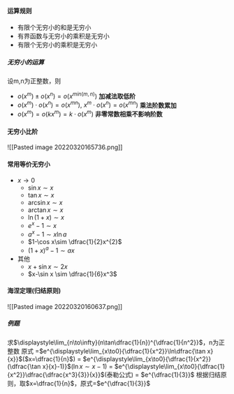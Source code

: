 #### 运算规则
- 有限个无穷小的和是无穷小
- 有界函数与无穷小的乘积是无穷小
- 有限个无穷小的乘积是无穷小
##### 无穷小的运算
设m,n为正整数，则
- $o(x^m)\pm o(x^n)=o(x^{min(m,n)})$ **加减法取低阶**
- $o(x^m)\cdot o(x^n)=o(x^{mn}),\ x^m\cdot o(x^n)=o(x^{mn})$ **乘法阶数累加**
- $o(x^m)=o(kx^{m})=k\cdot o(x^m)$ **非零常数相乘不影响阶数**
#### 无穷小比阶
![[Pasted image 20220320165736.png]]
#### 常用等价无穷小
- $x\to 0$
	- $\sin x\sim x$
	- $\tan x\sim x$
	- $\arcsin x\sim x$
	- $\arctan x\sim x$
	- $\ln(1+x)\sim x$
	- $e^{x}-1\sim x$
	- $a^{x}-1\sim x\ln a$
	- $1-\cos x\sim \dfrac{1}{2}x^{2}$
	- $(1+x)^{a}-1\sim ax$
- 其他
	- $x+\sin x \sim 2x$
	- $x-\sin x \sim \dfrac{1}{6}x^3$
#### 海涅定理(归结原则)
![[Pasted image 20220320160637.png]]
##### 例题
求$\displaystyle\lim_{n\to\infty}(n\tan\dfrac{1}{n})^{\dfrac{1}{n^2}}$，n为正整数
原式
=$e^{\displaystyle\lim_{x\to0}{\dfrac{1}{x^2}}\ln\dfrac{\tan x}{x}}$($x=\dfrac{1}{n}$)
= $e^{\displaystyle\lim_{x\to0}{\dfrac{1}{x^2}}(\dfrac{\tan x}{x}-1)}$($\ln{x}\sim x-1$)
= $e^{\displaystyle\lim_{x\to0}{\dfrac{1}{x^2}}\dfrac{\dfrac{x^3}{3}}{x}}$(泰勒公式)
= $e^{\dfrac{1}{3}}$
根据归结原则，取$x=\dfrac{1}{n}$，原式=$e^{\dfrac{1}{3}}$